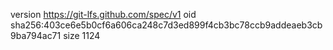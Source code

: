 version https://git-lfs.github.com/spec/v1
oid sha256:403ce6e5b0cf6a606ca248c7d3ed899f4cb3bc78ccb9addeaeb3cb9ba794ac71
size 1124
